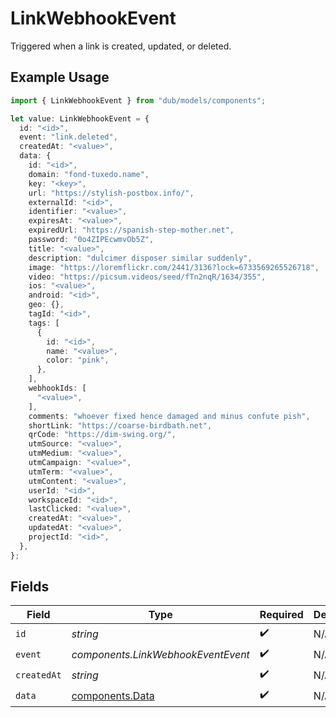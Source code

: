 # LinkWebhookEvent

Triggered when a link is created, updated, or deleted.

## Example Usage

```typescript
import { LinkWebhookEvent } from "dub/models/components";

let value: LinkWebhookEvent = {
  id: "<id>",
  event: "link.deleted",
  createdAt: "<value>",
  data: {
    id: "<id>",
    domain: "fond-tuxedo.name",
    key: "<key>",
    url: "https://stylish-postbox.info/",
    externalId: "<id>",
    identifier: "<value>",
    expiresAt: "<value>",
    expiredUrl: "https://spanish-step-mother.net",
    password: "0o4ZIPEcwmvOb5Z",
    title: "<value>",
    description: "dulcimer disposer similar suddenly",
    image: "https://loremflickr.com/2441/3136?lock=6733569265526718",
    video: "https://picsum.videos/seed/fTn2nqR/1634/355",
    ios: "<value>",
    android: "<id>",
    geo: {},
    tagId: "<id>",
    tags: [
      {
        id: "<id>",
        name: "<value>",
        color: "pink",
      },
    ],
    webhookIds: [
      "<value>",
    ],
    comments: "whoever fixed hence damaged and minus confute pish",
    shortLink: "https://coarse-birdbath.net",
    qrCode: "https://dim-swing.org/",
    utmSource: "<value>",
    utmMedium: "<value>",
    utmCampaign: "<value>",
    utmTerm: "<value>",
    utmContent: "<value>",
    userId: "<id>",
    workspaceId: "<id>",
    lastClicked: "<value>",
    createdAt: "<value>",
    updatedAt: "<value>",
    projectId: "<id>",
  },
};
```

## Fields

| Field                                              | Type                                               | Required                                           | Description                                        |
| -------------------------------------------------- | -------------------------------------------------- | -------------------------------------------------- | -------------------------------------------------- |
| `id`                                               | *string*                                           | :heavy_check_mark:                                 | N/A                                                |
| `event`                                            | *components.LinkWebhookEventEvent*                 | :heavy_check_mark:                                 | N/A                                                |
| `createdAt`                                        | *string*                                           | :heavy_check_mark:                                 | N/A                                                |
| `data`                                             | [components.Data](../../models/components/data.md) | :heavy_check_mark:                                 | N/A                                                |